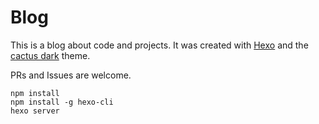 # Blog

This is a blog about code and projects.
It was created with [Hexo](https://hexo.io/) and the [cactus dark](https://github.com/probberechts/cactus-dark) theme.

PRs and Issues are welcome.

```
npm install
npm install -g hexo-cli
hexo server
```
